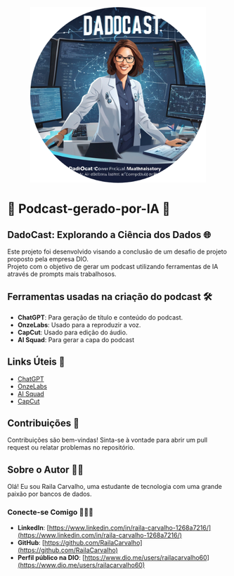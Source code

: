 <div align="center">
<img src="https://github.com/RailaCarvalho/Podcast-gerado-por-IA/blob/main/capa.png" alt="Capa do eBook" width="400"> <br>
</div>

# 🚀 Podcast-gerado-por-IA 🤖

## DadoCast: Explorando a Ciência dos Dados 🌐
Este projeto foi desenvolvido visando a conclusão de um desafio de projeto proposto pela empresa DIO. <br>
Projeto com o objetivo de gerar um podcast utilizando ferramentas de IA através de prompts mais trabalhosos.<br>

## Ferramentas usadas na criação do podcast 🛠️
- **ChatGPT**: Para geração de título e conteúdo do podcast.
- **OnzeLabs**: Usado para a reproduzir a voz.
- **CapCut**: Usado para edição do áudio.
- **AI Squad**: Para gerar a capa do podcast

## Links Úteis 🔗
- [ChatGPT](https://chatgpt.com/)
- [OnzeLabs](https://elevenlabs.io/)
- [AI Squad](https://squaadai.com/ai)
- [CapCut](https://capcut.com/)

## Contribuições 🤝
Contribuições são bem-vindas! Sinta-se à vontade para abrir um pull request ou relatar problemas no repositório.

## Sobre o Autor 👩‍💻
Olá! Eu sou Raila Carvalho, uma estudante de tecnologia com uma grande paixão por bancos de dados. <br>

### Conecte-se Comigo 🧑‍🤝‍🧑
- **LinkedIn**: [https://www.linkedin.com/in/raila-carvalho-1268a7216/](https://www.linkedin.com/in/raila-carvalho-1268a7216/)
- **GitHub**: [https://github.com/RailaCarvalho](https://github.com/RailaCarvalho)
- **Perfil público na DIO**: [https://www.dio.me/users/railacarvalho60](https://www.dio.me/users/railacarvalho60)
